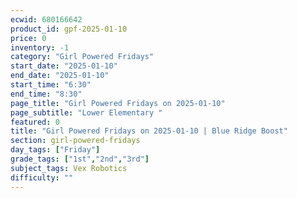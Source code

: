 ```yaml
---
ecwid: 680166642
product_id: gpf-2025-01-10
price: 0
inventory: -1
category: "Girl Powered Fridays"
start_date: "2025-01-10"
end_date: "2025-01-10"
start_time: "6:30"
end_time: "8:30"
page_title: "Girl Powered Fridays on 2025-01-10"
page_subtitle: "Lower Elementary "
featured: 0
title: "Girl Powered Fridays on 2025-01-10 | Blue Ridge Boost"
section: girl-powered-fridays
day_tags: ["Friday"]
grade_tags: ["1st","2nd","3rd"]
subject_tags: Vex Robotics
difficulty: ""
---
```


